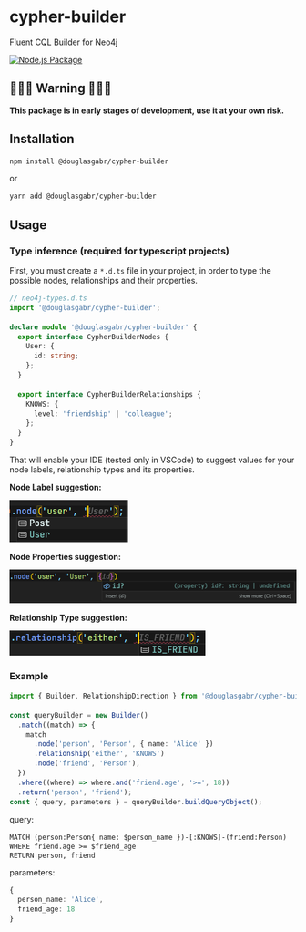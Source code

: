 # cypher-builder

Fluent CQL Builder for Neo4j

[![Node.js Package](https://github.com/DouglasGabr/cypher-builder/actions/workflows/npmpublish.yml/badge.svg)](https://github.com/DouglasGabr/cypher-builder/actions/workflows/npmpublish.yml)

## 🚨🚨🚨 Warning 🚨🚨🚨

**This package is in early stages of development, use it at your own risk.**

## Installation

```bash
npm install @douglasgabr/cypher-builder
```

or

```bash
yarn add @douglasgabr/cypher-builder
```

## Usage

### Type inference (required for typescript projects)

First, you must create a `*.d.ts` file in your project, in order to type the possible nodes, relationships and their properties.

```typescript
// neo4j-types.d.ts
import '@douglasgabr/cypher-builder';

declare module '@douglasgabr/cypher-builder' {
  export interface CypherBuilderNodes {
    User: {
      id: string;
    };
  }

  export interface CypherBuilderRelationships {
    KNOWS: {
      level: 'friendship' | 'colleague';
    };
  }
}
```

That will enable your IDE (tested only in VSCode) to suggest values for your node labels, relationship types and its properties.

**Node Label suggestion:**

![node label suggestion](./images/node-label.png)

**Node Properties suggestion:**

![node properties suggestion](./images/node-properties.png)

**Relationship Type suggestion:**

![relationship type suggestion](./images/relationship-type.png)

### Example

```typescript
import { Builder, RelationshipDirection } from '@douglasgabr/cypher-builder';

const queryBuilder = new Builder()
  .match((match) => {
    match
      .node('person', 'Person', { name: 'Alice' })
      .relationship('either', 'KNOWS')
      .node('friend', 'Person'),
  })
  .where((where) => where.and('friend.age', '>=', 18))
  .return('person', 'friend');
const { query, parameters } = queryBuilder.buildQueryObject();
```

query:

```
MATCH (person:Person{ name: $person_name })-[:KNOWS]-(friend:Person)
WHERE friend.age >= $friend_age
RETURN person, friend
```

parameters:

```typescript
{
  person_name: 'Alice',
  friend_age: 18
}
```
